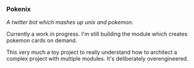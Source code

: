 ### Pokenix
*A twitter bot which mashes up unix and pokemon.*

Currently a work in progress.
I'm still building the module which creates pokemon cards on demand.

This very much a toy project to really understand how to architect a complex project with multiple modules. It's deliberately overengineered.
